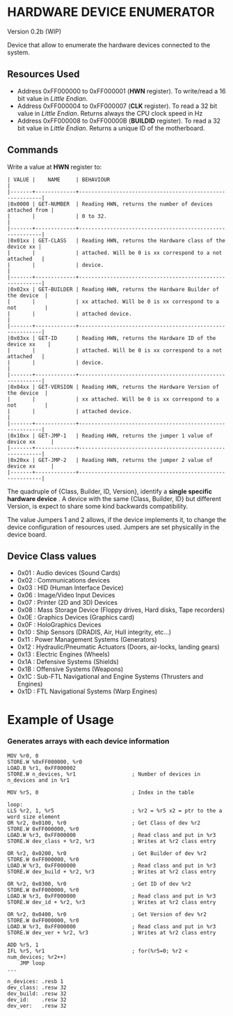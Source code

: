 HARDWARE DEVICE ENUMERATOR
==========================
Version 0.2b (WIP) 

Device that allow to enumerate the hardware devices connected to the system.

Resources Used
--------------

- Address 0xFF000000 to 0xFF000001 (**HWN** register). To write/read a 16 bit value in *Little Endian*. 
- Address 0xFF000004 to 0xFF000007 (**CLK** register). To read a 32 bit value in *Little Endian*. Returns always
	the CPU clock speed in Hz
- Address 0xFF000008 to 0xFF00000B (**BUILDID** register). To read a 32 bit value in *Little Endian*. Returns a
	unique ID of the motherboard. 

Commands
--------
Write a value at **HWN** register to:


    | VALUE |    NAME     | BEHAVIOUR                                                |  
    |-------+-------------+----------------------------------------------------------|
    |0x0000 | GET-NUMBER  | Reading HWN, returns the number of devices attached from |
    |       |             | 0 to 32.                                                 |
    |-------+-------------+----------------------------------------------------------|
    |0x01xx | GET-CLASS   | Reading HWN, returns the Hardware class of the device xx |
    |       |             | attached. Will be 0 is xx correspond to a not attached   |
    |       |             | device.                                                  |
    |-------+-------------+----------------------------------------------------------|
    |0x02xx | GET-BUILDER | Reading HWN, returns the Hardware Builder of the device  |
    |       |             | xx attached. Will be 0 is xx correspond to a not         |
    |       |             | attached device.                                         |
    |-------+-------------+----------------------------------------------------------|
    |0x03xx | GET-ID      | Reading HWN, returns the Hardware ID of the device xx    |
    |       |             | attached. Will be 0 is xx correspond to a not attached   |
    |       |             | device.                                                  |
    |-------+-------------+----------------------------------------------------------|
    |0x04xx | GET-VERSION | Reading HWN, returns the Hardware Version of the device  |
    |       |             | xx attached. Will be 0 is xx correspond to a not         |
    |       |             | attached device.                                         |
    |-------+-------------+----------------------------------------------------------|
    |0x10xx | GET-JMP-1   | Reading HWN, returns the jumper 1 value of device xx     |
    |-------+-------------+----------------------------------------------------------|
    |0x20xx | GET-JMP-2   | Reading HWN, returns the jumper 2 value of device xx     |
    |-------+-------------+----------------------------------------------------------|
           
           
The quadruple of {Class, Builder, ID, Version}, identify a **single specific hardware device**
 . A device with the same {Class, Builder, ID} but different Version, is expect to share some kind backwards compatibility. 
 
The value Jumpers 1 and 2 allows, if the device implements it, to change the device configuration of resources used.
Jumpers are set physicalily in the device board.

Device Class values
-------------------

- 0x01 : Audio devices (Sound Cards)
- 0x02 : Communications devices
- 0x03 : HID (Human Interface Device)
- 0x06 : Image/Video Input Devices
- 0x07 : Printer (2D and 3D) Devices
- 0x08 : Mass Storage Device (Floppy drives, Hard disks, Tape recorders)
- 0x0E : Graphics Devices (Graphics card)
- 0x0F : HoloGraphics Devices
- 0x10 : Ship Sensors (DRADIS, Air, Hull integrity, etc...)
- 0x11 : Power Management Systems (Generators)
- 0x12 : Hydraulic/Pneumatic Actuators (Doors, air-locks, landing gears)
- 0x13 : Electric Engines (Wheels)
- 0x1A : Defensive Systems (Shields)
- 0x1B : Offensive Systems (Weapons)
- 0x1C : Sub-FTL Navigational and Engine Systems (Thrusters and Engines)
- 0x1D : FTL Navigational Systems (Warp Engines)

Example of Usage
================

### Generates arrays with each device information

    
    MOV %r0, 0
    STORE.W %0xFF000000, %r0
    LOAD.B %r1, 0xFF000002
    STORE.W n_devices, %r1                  ; Number of devices in n_devices and in %r1
    
    MOV %r5, 0                              ; Index in the table
    
    loop:
    LLS %r2, 1, %r5                         ; %r2 = %r5 x2 = ptr to the a word size element
    OR %r2, 0x0100, %r0                     ; Get Class of dev %r2
    STORE.W 0xFF000000, %r0
    LOAD.W %r3, 0xFF000000                  ; Read class and put in %r3
    STORE.W dev_class + %r2, %r3            ; Writes at %r2 class entry

    OR %r2, 0x0200, %r0                     ; Get Builder of dev %r2
    STORE.W 0xFF000000, %r0
    LOAD.W %r3, 0xFF000000                  ; Read class and put in %r3
    STORE.W dev_build + %r2, %r3            ; Writes at %r2 class entry
    
    OR %r2, 0x0300, %r0                     ; Get ID of dev %r2
    STORE.W 0xFF000000, %r0
    LOAD.W %r3, 0xFF000000                  ; Read class and put in %r3
    STORE.W dev_id + %r2, %r3               ; Writes at %r2 class entry
    
    OR %r2, 0x0400, %r0                     ; Get Version of dev %r2
    STORE.W 0xFF000000, %r0
    LOAD.W %r3, 0xFF000000                  ; Read class and put in %r3
    STORE.W dev_ver + %r2, %r3              ; Writes at %r2 class entry
            
    ADD %r5, 1 
    IFL %r5, %r1                            ; for(%r5=0; %r2 < num_devices; %r2++)
        JMP loop
    ...

    n_devices: .resb 1
    dev_class: .resw 32
    dev_build: .resw 32 
    dev_id:    .resw 32
    dev_ver:   .resw 32


